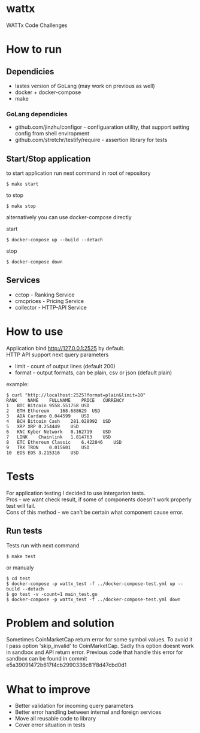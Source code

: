 # wattx
WATTx Code Challenges

# How to run
## Dependicies

* lastes version of GoLang (may work on previous as well)
* docker + docker-compose
* make

### GoLang dependicies
* github.com/jinzhu/configor - configuaration utility, that support setting config from shell enviropment
* github.com/stretchr/testify/require - assertion library for tests

## Start/Stop application

to start application run next command in root of repository

```
$ make start
```

to stop

```
$ make stop
```

alternatively you can use docker-compose directly

start

```
$ docker-compose up --build --detach
```

stop

```
$ docker-compose down
```

## Services
* cctop - Ranking Service
* cmcprices - Pricing Service
* collector - HTTP-API Service

# How to use

Application bind http://127.0.0.1:2525 by default.<br>
HTTP API support next query parameters<br>
* limit - count of output lines (default 200)
* format - output formats, can be plain, csv or json (default plain)

example:

```
$ curl "http://localhost:2525?format=plain&limit=10" 
RANK	NAME	FULLNAME	PRICE	CURRENCY
1	BTC	Bitcoin	9558.551758	USD
2	ETH	Ethereum	168.688629	USD
3	ADA	Cardano	0.044599	USD
4	BCH	Bitcoin Cash	281.028992	USD
5	XRP	XRP	0.254449	USD
6	KNC	Kyber Network	0.162719	USD
7	LINK	Chainlink	1.814763	USD
8	ETC	Ethereum Classic	6.422846	USD
9	TRX	TRON	0.015601	USD
10	EOS	EOS	3.215316	USD
```

# Tests

For application testing I decided to use intergarion tests.<br>
Pros - we want check result, if some of components doesn't work properly test will fail.<br>
Cons of this method - we can't be certain what component cause error.<br>

## Run tests

Tests run with next command

```
$ make test
```

or manualy

```
$ cd test
$ docker-compose -p wattx_test -f ../docker-compose-test.yml up --build --detach
$ go test -v -count=1 main_test.go
$ docker-compose -p wattx_test -f ../docker-compose-test.yml down
```

# Problem and solution

Sometimes CoinMarketCap return error for some symbol values. To avoid it I pass option 'skip_invalid' to CoinMarketCap.
Sadly this option doesnt work in sandbox and API return error. Previous code that handle this error for sandbox can be found in commit e5a39091472b617f4cb2990336c81f8d47cbd0d1

# What to improve

* Better validation for incoming query parameters
* Better error handling between internal and foreign services
* Move all reusable code to library
* Cover error situation in tests
